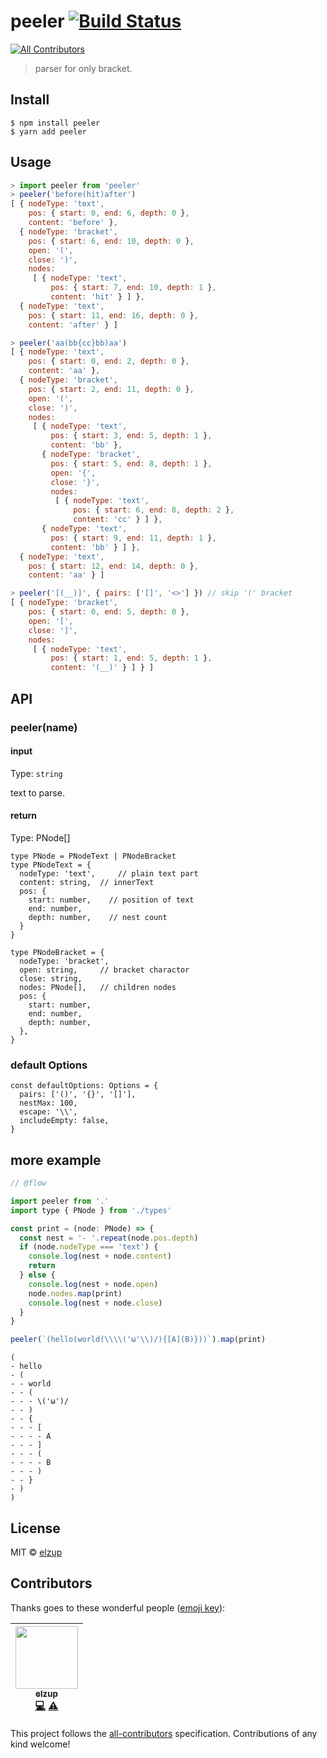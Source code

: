 # peeler [![Build Status](https://travis-ci.org/elzup/peeler.svg?branch=master)](https://travis-ci.org/elzup/peeler)
[![All Contributors](https://img.shields.io/badge/all_contributors-1-orange.svg?style=flat-square)](#contributors)

> parser for only bracket.

## Install

```
$ npm install peeler
$ yarn add peeler
```

## Usage

```js
> import peeler from 'peeler'
> peeler('before(hit)after')
[ { nodeType: 'text',
    pos: { start: 0, end: 6, depth: 0 },
    content: 'before' },
  { nodeType: 'bracket',
    pos: { start: 6, end: 10, depth: 0 },
    open: '(',
    close: ')',
    nodes:
     [ { nodeType: 'text',
         pos: { start: 7, end: 10, depth: 1 },
         content: 'hit' } ] },
  { nodeType: 'text',
    pos: { start: 11, end: 16, depth: 0 },
    content: 'after' } ]

> peeler('aa(bb{cc}bb)aa')
[ { nodeType: 'text',
    pos: { start: 0, end: 2, depth: 0 },
    content: 'aa' },
  { nodeType: 'bracket',
    pos: { start: 2, end: 11, depth: 0 },
    open: '(',
    close: ')',
    nodes:
     [ { nodeType: 'text',
         pos: { start: 3, end: 5, depth: 1 },
         content: 'bb' },
       { nodeType: 'bracket',
         pos: { start: 5, end: 8, depth: 1 },
         open: '{',
         close: '}',
         nodes:
          [ { nodeType: 'text',
              pos: { start: 6, end: 8, depth: 2 },
              content: 'cc' } ] },
       { nodeType: 'text',
         pos: { start: 9, end: 11, depth: 1 },
         content: 'bb' } ] },
  { nodeType: 'text',
    pos: { start: 12, end: 14, depth: 0 },
    content: 'aa' } ]

> peeler('[(__)]', { pairs: ['[]', '<>'] }) // skip '(' bracket
[ { nodeType: 'bracket',
    pos: { start: 0, end: 5, depth: 0 },
    open: '[',
    close: ']',
    nodes:
     [ { nodeType: 'text',
         pos: { start: 1, end: 5, depth: 1 },
         content: '(__)' } ] } ]
```

## API

### peeler(name)

#### input

Type: `string`

text to parse.

#### return

Type: PNode[]

```
type PNode = PNodeText | PNodeBracket
type PNodeText = {
  nodeType: 'text',     // plain text part
  content: string,  // innerText
  pos: {
    start: number,    // position of text
    end: number,
    depth: number,    // nest count
  }
}

type PNodeBracket = {
  nodeType: 'bracket',
  open: string,     // bracket charactor
  close: string,
  nodes: PNode[],   // children nodes
  pos: {
    start: number,
    end: number,
    depth: number,
  },
}
```

### default Options

```
const defaultOptions: Options = {
  pairs: ['()', '{}', '[]'],
  nestMax: 100,
  escape: '\\',
  includeEmpty: false,
}
```

## more example

```js
// @flow

import peeler from '.'
import type { PNode } from './types'

const print = (node: PNode) => {
  const nest = '- '.repeat(node.pos.depth)
  if (node.nodeType === 'text') {
    console.log(nest + node.content)
    return
  } else {
    console.log(nest + node.open)
    node.nodes.map(print)
    console.log(nest + node.close)
  }
}

peeler(`(hello(world(\\\\('ω'\\)/){[A](B)}))`).map(print)
```

```
(
- hello
- (
- - world
- - (
- - - \('ω')/
- - )
- - {
- - - [
- - - - A
- - - ]
- - - (
- - - - B
- - - )
- - }
- )
)
```

## License

MIT © [elzup](https://elzup.com)

## Contributors

Thanks goes to these wonderful people ([emoji key](https://github.com/kentcdodds/all-contributors#emoji-key)):

<!-- ALL-CONTRIBUTORS-LIST:START - Do not remove or modify this section -->
<!-- prettier-ignore -->
| [<img src="https://avatars3.githubusercontent.com/u/2284908?v=4" width="100px;"/><br /><sub><b>elzup</b></sub>](https://elzup.com)<br />[💻](https://github.com/elzup/peeler/commits?author=elzup "Code") [⚠️](https://github.com/elzup/peeler/commits?author=elzup "Tests") |
| :---: |
<!-- ALL-CONTRIBUTORS-LIST:END -->

This project follows the [all-contributors](https://github.com/kentcdodds/all-contributors) specification. Contributions of any kind welcome!